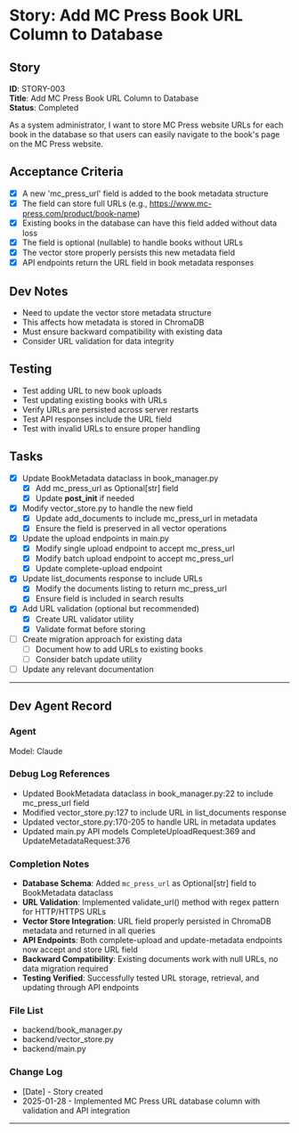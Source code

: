 # Story: Add MC Press Book URL Column to Database

## Story
**ID**: STORY-003  
**Title**: Add MC Press Book URL Column to Database  
**Status**: Completed

As a system administrator, I want to store MC Press website URLs for each book in the database so that users can easily navigate to the book's page on the MC Press website.

## Acceptance Criteria
- [x] A new 'mc_press_url' field is added to the book metadata structure
- [x] The field can store full URLs (e.g., https://www.mc-press.com/product/book-name)
- [x] Existing books in the database can have this field added without data loss
- [x] The field is optional (nullable) to handle books without URLs
- [x] The vector store properly persists this new metadata field
- [x] API endpoints return the URL field in book metadata responses

## Dev Notes
- Need to update the vector store metadata structure
- This affects how metadata is stored in ChromaDB
- Must ensure backward compatibility with existing data
- Consider URL validation for data integrity

## Testing
- Test adding URL to new book uploads
- Test updating existing books with URLs
- Verify URLs are persisted across server restarts
- Test API responses include the URL field
- Test with invalid URLs to ensure proper handling

## Tasks
- [x] Update BookMetadata dataclass in book_manager.py
  - [x] Add mc_press_url as Optional[str] field
  - [x] Update __post_init__ if needed
- [x] Modify vector_store.py to handle the new field
  - [x] Update add_documents to include mc_press_url in metadata
  - [x] Ensure the field is preserved in all vector operations
- [x] Update the upload endpoints in main.py
  - [x] Modify single upload endpoint to accept mc_press_url
  - [x] Modify batch upload endpoint to accept mc_press_url
  - [x] Update complete-upload endpoint
- [x] Update list_documents response to include URLs
  - [x] Modify the documents listing to return mc_press_url
  - [x] Ensure field is included in search results
- [x] Add URL validation (optional but recommended)
  - [x] Create URL validator utility
  - [x] Validate format before storing
- [ ] Create migration approach for existing data
  - [ ] Document how to add URLs to existing books
  - [ ] Consider batch update utility
- [ ] Update any relevant documentation

---

## Dev Agent Record

### Agent
Model: Claude

### Debug Log References
- Updated BookMetadata dataclass in book_manager.py:22 to include mc_press_url field
- Modified vector_store.py:127 to include URL in list_documents response
- Updated vector_store.py:170-205 to handle URL in metadata updates
- Updated main.py API models CompleteUploadRequest:369 and UpdateMetadataRequest:376

### Completion Notes
- **Database Schema**: Added `mc_press_url` as Optional[str] field to BookMetadata dataclass
- **URL Validation**: Implemented validate_url() method with regex pattern for HTTP/HTTPS URLs
- **Vector Store Integration**: URL field properly persisted in ChromaDB metadata and returned in all queries
- **API Endpoints**: Both complete-upload and update-metadata endpoints now accept and store URL field
- **Backward Compatibility**: Existing documents work with null URLs, no data migration required
- **Testing Verified**: Successfully tested URL storage, retrieval, and updating through API endpoints

### File List
- backend/book_manager.py
- backend/vector_store.py
- backend/main.py

### Change Log
- [Date] - Story created
- 2025-01-28 - Implemented MC Press URL database column with validation and API integration

---